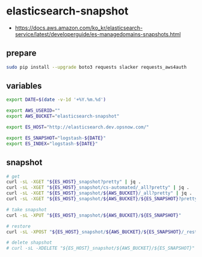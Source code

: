 # elasticsearch-snapshot

* <https://docs.aws.amazon.com/ko_kr/elasticsearch-service/latest/developerguide/es-managedomains-snapshots.html>

## prepare

```bash
sudo pip install --upgrade boto3 requests slacker requests_aws4auth
```

## variables

```bash
export DATE=$(date -v-1d '+%Y.%m.%d')

export AWS_USERID=""
export AWS_BUCKET="elasticsearch-snapshot"

export ES_HOST="http://elasticsearch.dev.opsnow.com/"

export ES_SNAPSHOT="logstash-${DATE}"
export ES_INDEX="logstash-${DATE}"
```

## snapshot

```bash
# get
curl -sL -XGET "${ES_HOST}_snapshot?pretty" | jq .
curl -sL -XGET "${ES_HOST}_snapshot/cs-automated/_all?pretty" | jq .
curl -sL -XGET "${ES_HOST}_snapshot/${AWS_BUCKET}/_all?pretty" | jq .
curl -sL -XGET "${ES_HOST}_snapshot/${AWS_BUCKET}/${ES_SNAPSHOT}?pretty" | jq .

# take snapshot
curl -sL -XPUT "${ES_HOST}_snapshot/${AWS_BUCKET}/${ES_SNAPSHOT}"

# restore
curl -sL -XPOST "${ES_HOST}_snapshot/${AWS_BUCKET}/${ES_SNAPSHOT}/_restore"

# delete shapshot
# curl -sL -XDELETE "${ES_HOST}_snapshot/${AWS_BUCKET}/${ES_SNAPSHOT}"
```
